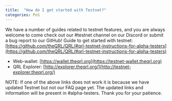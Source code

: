 ```yaml
---
title:  "How do I get started with Testnet?"
categories: PoS
---
```

We have a number of guides related to testnet features, and you are always welcome to come check out our #testnet channel on our Discord or submit a bug report to our GitHub!
Guide to get started with testnet: [https://github.com/theQRL/QRL/#qrl-testnet-instructions-for-alpha-testers](https://github.com/theQRL/QRL/#qrl-testnet-instructions-for-alpha-testers)

- Web-wallet: [https://wallet.theqrl.org](https://testnet-wallet.theqrl.org)
- QRL Explorer: [http://explorer.theqrl.org/](http://testnet-explorer.theqrl.org/) 

NOTE: If one of the above links does not work it is because we have updated Testnet but not our FAQ page yet. The updated links and information will be present in #alpha-testers. Thank you for your patience.
